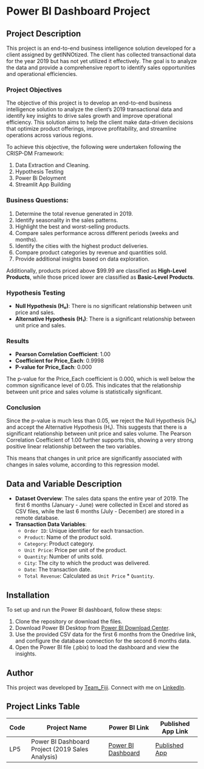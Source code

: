 # Power BI Dashboard Project

## Project Description

This project is an end-to-end business intelligence solution developed for a client assigned by getINNOtized. The client has collected transactional data for the year 2019 but has not yet utilized it effectively. The goal is to analyze the data and provide a comprehensive report to identify sales opportunities and operational efficiencies.

### Project Objectives
The objective of this project is to develop an end-to-end business intelligence solution to analyze the client’s 2019 transactional data and identify key insights to drive sales growth and improve operational efficiency. This solution aims to help the client make data-driven decisions that optimize product offerings, improve profitability, and streamline operations across various regions.

To achieve this objective, the following were undertaken following the CRISP-DM Framework:
1. Data Extraction and Cleaning.
2. Hypothesis Testing
3. Power Bi Deloyment 
4. Streamlit App Building

### Business Questions:
1. Determine the total revenue generated in 2019.
2. Identify seasonality in the sales patterns.
3. Highlight the best and worst-selling products.
4. Compare sales performance across different periods (weeks and months).
5. Identify the cities with the highest product deliveries.
6. Compare product categories by revenue and quantities sold.
7. Provide additional insights based on data exploration.

Additionally, products priced above $99.99 are classified as **High-Level Products**, while those priced lower are classified as **Basic-Level Products**.


### Hypothesis Testing
- **Null Hypothesis (H₀)**: There is no significant relationship between unit price and sales.
- **Alternative Hypothesis (H₁)**: There is a significant relationship between unit price and sales.

### Results
- **Pearson Correlation Coefficient**: 1.00
- **Coefficient for Price_Each**: 0.9998
- **P-value for Price_Each**: 0.000

The p-value for the Price_Each coefficient is 0.000, which is well below the common significance level of 0.05. This indicates that the relationship between unit price and sales volume is statistically significant.

### Conclusion
Since the p-value is much less than 0.05, we reject the Null Hypothesis (H₀) and accept the Alternative Hypothesis (H₁). This suggests that there is a significant relationship between unit price and sales volume. The Pearson Correlation Coefficient of 1.00 further supports this, showing a very strong positive linear relationship between the two variables.

This means that changes in unit price are significantly associated with changes in sales volume, according to this regression model.

## Data and Variable Description

- **Dataset Overview**: The sales data spans the entire year of 2019. The first 6 months (January - June) were collected in Excel and stored as CSV files, while the last 6 months (July - December) are stored in a remote database.
- **Transaction Data Variables**:
  - `Order ID`: Unique identifier for each transaction.
  - `Product`: Name of the product sold.
  - `Category`: Product category.
  - `Unit Price`: Price per unit of the product.
  - `Quantity`: Number of units sold.
  - `City`: The city to which the product was delivered.
  - `Date`: The transaction date.
  - `Total Revenue`: Calculated as `Unit Price` * `Quantity`.

## Installation

To set up and run the Power BI dashboard, follow these steps:

1. Clone the repository or download the files.
2. Download Power BI Desktop from [Power BI Download Center](https://powerbi.microsoft.com/downloads/).
3. Use the provided CSV data for the first 6 months from the Onedrive link, and configure the database connection for the second 6 months data.
4. Open the Power BI file (.pbix) to load the dashboard and view the insights.

## Author

This project was developed by [Team_Fiji](mailto:your.email@example.com). Connect with me on [LinkedIn](https://www.linkedin.com/in/victor-osei-duah-a9182a13a/).

## Project Links Table

| Code  | Project Name               | Power BI Link                          | Published App Link                      |
|-------|-----------------------------|----------------------------------------|-------------------------------------|
| LP5 | Power BI Dashboard Project (2019 Sales Analysis) | [Power BI Dashboard](https://app.powerbi.com/groups/me/reports/ae796325-9ee2-4d2c-bf29-5c99ad3fae03/d79d9368ed0162806e59?experience=power-bi) | [Published App](https://victor-osei-capstone-project-app-tiriqx.streamlit.app/) |
